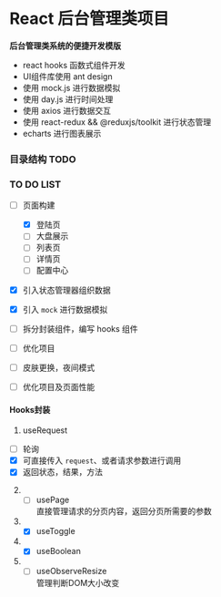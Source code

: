 # React 后台管理类项目

**后台管理类系统的便捷开发模版** 

- react hooks 函数式组件开发
- UI组件库使用 ant design
- 使用 mock.js 进行数据模拟
- 使用 day.js 进行时间处理
- 使用 axios 进行数据交互
- 使用 react-redux && @reduxjs/toolkit 进行状态管理
- echarts 进行图表展示


### 目录结构 TODO


### TO DO LIST

- [ ] 页面构建
    - [x] 登陆页
    - [ ] 大盘展示
    - [ ] 列表页
    - [ ] 详情页
    - [ ] 配置中心
- [x] 引入状态管理器组织数据
- [x] 引入 `mock` 进行数据模拟
- [ ] 拆分封装组件，编写 hooks 组件
- [ ] 优化项目
- [ ] 皮肤更换，夜间模式
- [ ] 优化项目及页面性能


#### Hooks封装

1. useRequest
- [ ] 轮询
- [x] 可直接传入 `request`、或者请求参数进行调用
- [x] 返回状态，结果，方法

2. - [ ]  usePage  
    直接管理请求的分页内容，返回分页所需要的参数

3. - [x] useToggle
4. - [x] useBoolean
5. - [ ] useObserveResize  
    管理判断DOM大小改变
